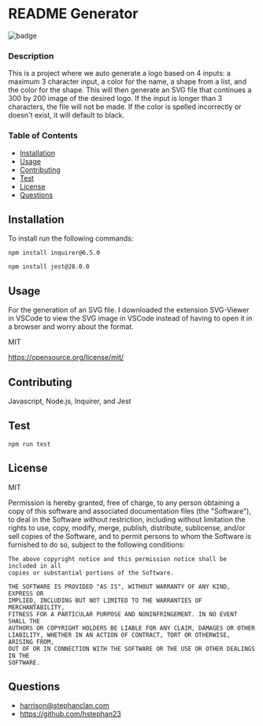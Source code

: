 # README Generator
  
  ![badge](https://img.shields.io/badge/MIT-blue?logo=unlicense)

  ### Description

  This is a project where we auto generate a logo based on 4 inputs: a maximum 3 character input, a color for the name, a shape from a list, and the color for the shape. This will then generate an SVG file that continues a 300 by 200 image of the desired logo. If the input is longer than 3 characters, the file will not be made. If the color is spelled incorrectly or doesn't exist, it will default to black. 

  ### Table of Contents
  * [Installation](#-Installation)
  * [Usage](#-Usage)
  * [Contributing](#-Contributing)
  * [Test](#-Test)
  * [License](#-License)
  * [Questions](#-Questions)

  ## Installation
  To install run the following commands:
  ```
  npm install inquirer@6.5.0
  
  npm install jest@28.0.0
  ```

  ## Usage
  For the generation of an SVG file. I downloaded the extension SVG-Viewer in VSCode to view the SVG image in VSCode instead of having to open it in a browser and worry about the format. 

  MIT

  https://opensource.org/license/mit/

  ## Contributing
  Javascript, Node.js, Inquirer, and Jest

  ## Test

  ```
  npm run test
  ```

  ## License 
  MIT 

  Permission is hereby granted, free of charge, to any person obtaining a copy
    of this software and associated documentation files (the "Software"), to deal
    in the Software without restriction, including without limitation the rights
    to use, copy, modify, merge, publish, distribute, sublicense, and/or sell
    copies of the Software, and to permit persons to whom the Software is
    furnished to do so, subject to the following conditions:
    
    The above copyright notice and this permission notice shall be included in all
    copies or substantial portions of the Software.
    
    THE SOFTWARE IS PROVIDED "AS IS", WITHOUT WARRANTY OF ANY KIND, EXPRESS OR
    IMPLIED, INCLUDING BUT NOT LIMITED TO THE WARRANTIES OF MERCHANTABILITY,
    FITNESS FOR A PARTICULAR PURPOSE AND NONINFRINGEMENT. IN NO EVENT SHALL THE
    AUTHORS OR COPYRIGHT HOLDERS BE LIABLE FOR ANY CLAIM, DAMAGES OR OTHER
    LIABILITY, WHETHER IN AN ACTION OF CONTRACT, TORT OR OTHERWISE, ARISING FROM,
    OUT OF OR IN CONNECTION WITH THE SOFTWARE OR THE USE OR OTHER DEALINGS IN THE
    SOFTWARE.

  ## Questions

  * harrison@stephanclan.com
  * https://github.com/hstephan23
